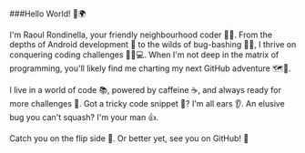 ###Hello World! 👋🌍

I'm Raoul Rondinella, your friendly neighbourhood coder 🧑‍💻. From the depths of Android development 📱 to the wilds of bug-bashing 🐜💥, I thrive on conquering coding challenges 🧗‍♂️💻. When I'm not deep in the matrix of programming, you'll likely find me charting my next GitHub adventure 🗺️🚀.

I live in a world of code 📚, powered by caffeine ☕, and always ready for more challenges 🎯. Got a tricky code snippet 📝? I'm all ears 👂. An elusive bug you can't squash? I'm your man 👍.

Catch you on the flip side 🔄. Or better yet, see you on GitHub! 🎉
